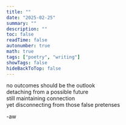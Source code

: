 ```yaml
---
title: ""
date: "2025-02-25"
summary: ""
description: ""
toc: false
readTime: false
autonumber: true
math: true
tags: ["poetry", "writing"]
showTags: false
hideBackToTop: false
---
```


no outcomes should be the outlook  
detaching from a possible future  
still maintaining connection  
yet disconnecting from those false pretenses 


-aw